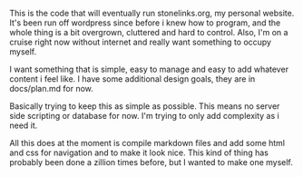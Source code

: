 This is the code that will eventually run stonelinks.org, my personal website. It's been run off wordpress since before i knew how to program, and the whole thing is a bit overgrown, cluttered and hard to control. Also, I'm on a cruise right now without internet and really want something to occupy myself.

I want something that is simple, easy to manage and easy to add whatever content i feel like. I have some additional design goals, they are in docs/plan.md for now.

Basically trying to keep this as simple as possible. This means no server side scripting or database for now. I'm trying to only add complexity as i need it.

All this does at the moment is compile markdown files and add some html and css for navigation and to make it look nice. This kind of thing has probably been done a zillion times before, but I wanted to make one myself.
